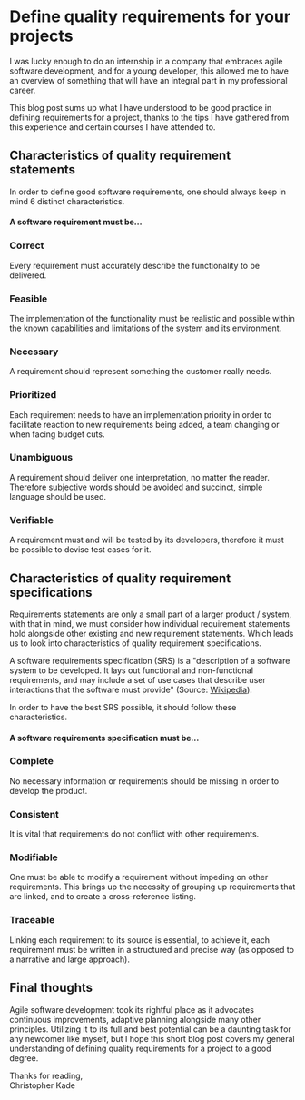 # Define quality requirements for your projects

I was lucky enough to do an internship in a company that embraces agile software development, and for a young developer, this allowed me to have an overview of something that will have an integral part in my professional career.

This blog post sums up what I have understood to be good practice in defining requirements for a project, thanks to the tips I have gathered from this experience and certain courses I have attended to.

## Characteristics of quality requirement statements

In order to define good software requirements, one should always keep in mind 6 distinct characteristics.

#### A software requirement must be...

### Correct

Every requirement must accurately describe the functionality to be delivered.

### Feasible

The implementation of the functionality must be realistic and possible within the known capabilities and limitations of the system and its environment.

### Necessary

A requirement should represent something the customer really needs.

### Prioritized

Each requirement needs to have an implementation priority in order to facilitate reaction to new requirements being added, a team changing or when facing budget cuts.

### Unambiguous

A requirement should deliver one interpretation, no matter the reader. Therefore subjective words should be avoided and succinct, simple language should be used.

### Verifiable

A requirement must and will be tested by its developers, therefore it must be possible to devise test cases for it.

## Characteristics of quality requirement specifications

Requirements statements are only a small part of a larger product / system, with that in mind, we must consider how individual requirement statements hold alongside other existing and new requirement statements. Which leads us to look into characteristics of quality requirement specifications.

A software requirements specification (SRS) is a "description of a software system to be developed. It lays out functional and non-functional requirements, and may include a set of use cases that describe user interactions that the software must provide" (Source: [Wikipedia](https://en.wikipedia.org/wiki/Software_requirements_specification)).

In order to have the best SRS possible, it should follow these characteristics.

#### A software requirements specification must be...

### Complete

No necessary information or requirements should be missing in order to develop the product.

### Consistent

It is vital that requirements do not conflict with other requirements.

### Modifiable

One must be able to modify a requirement without impeding on other requirements. This brings up the necessity of grouping up requirements that are linked, and to create a cross-reference listing.

### Traceable

Linking each requirement to its source is essential, to achieve it, each requirement must be written in a structured and precise way (as opposed to a narrative and large approach).

## Final thoughts

Agile software development took its rightful place as it advocates continuous improvements, adaptive planning alongside many other principles. Utilizing it to its full and best potential can be a daunting task for any newcomer like myself, but I hope this short blog post covers my general understanding of defining quality requirements for a project to a good degree.

Thanks for reading,  
Christopher Kade
